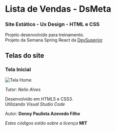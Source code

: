 # Lista de Vendas - DsMeta

### Site Estático - Ux Design - HTML e CSS

Projeto desenvolvido para treinamento.  
Projeto da Semana Spring React da [DevSuperior](https://devsuperior.com.br/)

## Telas do site

### Tela Inicial

![Tela Home](https://md.dev.br/img/TreinaAula/DSMetaStatic.png)

_Tutor: Nelio Alves_

Desenvolvido em HTML5 e CSS3.  
Utilizando _Visual Studio Code_ 

Autor: **Denny Paulista Azevedo Filho**


_Estes códigos estão sobre a licença_ **MIT**